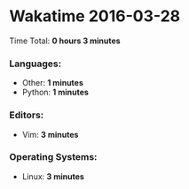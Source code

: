 # Wakatime 2016-03-28

Time Total: **0 hours 3 minutes**

### Languages:
- Other: **1 minutes** 
- Python: **1 minutes** 

### Editors:
- Vim: **3 minutes** 

### Operating Systems:
- Linux: **3 minutes** 

